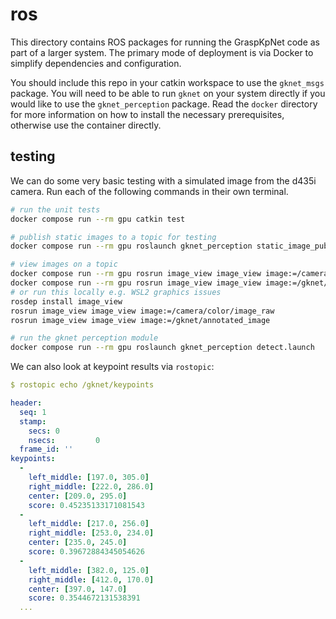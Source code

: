 # ros

This directory contains ROS packages for running the GraspKpNet code as part of a larger system.
The primary mode of deployment is via Docker to simplify dependencies and configuration.

You should include this repo in your catkin workspace to use the `gknet_msgs` package.
You will need to be able to run `gknet` on your system directly if you would like to use the `gknet_perception` package.
Read the `docker` directory for more information on how to install the necessary prerequisites, otherwise use the container directly.

## testing

We can do some very basic testing with a simulated image from the d435i camera.
Run each of the following commands in their own terminal.

```bash
# run the unit tests
docker compose run --rm gpu catkin test
```

```bash
# publish static images to a topic for testing
docker compose run --rm gpu roslaunch gknet_perception static_image_publisher.launch

# view images on a topic
docker compose run --rm gpu rosrun image_view image_view image:=/camera/color/image_raw
docker compose run --rm gpu rosrun image_view image_view image:=/gknet/annotated_image
# or run this locally e.g. WSL2 graphics issues
rosdep install image_view
rosrun image_view image_view image:=/camera/color/image_raw
rosrun image_view image_view image:=/gknet/annotated_image

# run the gknet perception module
docker compose run --rm gpu roslaunch gknet_perception detect.launch
```

We can also look at keypoint results via `rostopic`:

```yaml
$ rostopic echo /gknet/keypoints

header:
  seq: 1
  stamp:
    secs: 0
    nsecs:         0
  frame_id: ''
keypoints:
  -
    left_middle: [197.0, 305.0]
    right_middle: [222.0, 286.0]
    center: [209.0, 295.0]
    score: 0.45235133171081543
  -
    left_middle: [217.0, 256.0]
    right_middle: [253.0, 234.0]
    center: [235.0, 245.0]
    score: 0.39672884345054626
  -
    left_middle: [382.0, 125.0]
    right_middle: [412.0, 170.0]
    center: [397.0, 147.0]
    score: 0.3544672131538391
  ...
```
